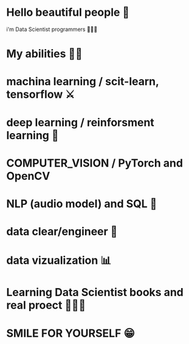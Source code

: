 # Hello beautiful people 🤩
i'm Data Scientist programmers 👨🏽‍💻
# My abilities 🥷🏼
# machina learning / scit-learn, tensorflow ⚔️
# deep learning / reinforsment learning  🤖
# COMPUTER_VISION / PyTorch and OpenCV
# NLP (audio model) and SQL  👾
# data clear/engineer 🤖  
# data vizualization  📊
# Learning Data Scientist books and real proect  👨🏽‍💻
# SMILE FOR YOURSELF 😁

